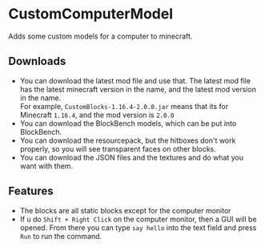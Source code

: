 # CustomComputerModel
Adds some custom models for a computer to minecraft.  
## Downloads
- You can download the latest mod file and use that. The latest mod file has the latest minecraft version in the name, and the latest mod version in the name.  
For example, `CustomBlocks-1.16.4-2.0.0.jar` means that its for Minecraft `1.16.4`, and the mod version is `2.0.0`
- You can download the BlockBench models, which can be put into BlockBench.
- You can download the resourcepack, but the hitboxes don't work properly, so you will see transparent faces on other blocks.
- You can download the JSON files and the textures and do what you want with them.

## Features
- The blocks are all static blocks except for the computer monitor
- If u do `Shift + Right Click` on the computer monitor, then a GUI will be opened. From there you can type `say hello` into the text field and press `Run` to run the command.

